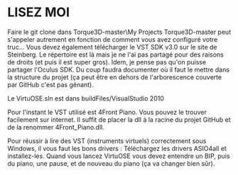 LISEZ MOI
===========
Faire le git clone dans Torque3D-master\My Projects
Torque3D-master peut s'appeler autrement en fonction de comment vous avez configuré votre truc...
Vous devez également télécharger le VST SDK v3.0 sur le site de Steinberg. Le répertoire est là mais je ne l'ai pas partagé pour des raisons de droits (et puis il est super gros).
Idem, je pense pas qu'on puisse partager l'Oculus SDK. Du coup faudra documenter où il faut le mettre dans la structure du projet (ça peut être en dehors de l'arborescence couverte par GitHub c'est pas gênant).

Le VirtuOSE.sln est dans buildFiles/VisualStudio 2010

Pour l'instant le VST utilisé est 4Front Piano. Vous pouvez le trouver facilement sur internet. Il suffit de placer la dll à la racine du projet GitHub et de la renommer 4Front_Piano.dll.

Pour réussir à lire des VST (instruments virtuels) correctement sous Windows, il vous faut les bons drivers :
Téléchargez les drivers ASIO4all et installez-les. Quand vous lancez VirtuOSE vous devez entendre un BIP, puis du piano, une pause, et de nouveau du piano (ça va changer bien sûr).

